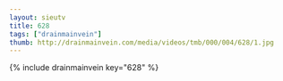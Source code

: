 ```yaml
--- 
layout: sieutv
title: 628
tags: ["drainmainvein"]
thumb: http://drainmainvein.com/media/videos/tmb/000/004/628/1.jpg
---
```

{% include drainmainvein key="628" %} 
